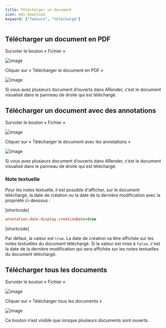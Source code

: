 ```yaml
---
title: Télécharger un document
icon: mdi-download
keyword: ["feature", "téléchargé"]
---
```


## Télécharger un document en PDF

Survoler le bouton « Fichier »

![image]([shortcode])

Cliquer sur « Télécharger le document en PDF »

![image]([shortcode])

Si vous avez plusieurs document d’ouverts dans ARender, c’est le
document visualisé dans le panneau de droite qui est téléchargé.

## Télécharger un document avec des annotations

Survoler le bouton « Fichier »

![image]([shortcode])

Cliquer sur « Télécharger le document avec les annotations »

![image]([shortcode])

Si vous avez plusieurs document d’ouverts dans ARender, c’est le
document visualisé dans le panneau de droite qui est téléchargé.

### Note textuelle 

Pour les notes textuelle, il est possible d'afficher, sur le document téléchargé, la date de création ou la date de la dernière modification avec la propriété ci-dessous : 

[shortcode]

```cfg
annotation.date.display.creationDate=true
```

[shortcode]

Par défaut, la valeur est `true`. La date de création va être affichée sur les notes textuelles du document téléchargé.
Si la valeur est mise à `false`, c'est la date de la dernière modification qui sera affichée sur les notes textuelles du document téléchargé.

## Télécharger tous les documents

Survoler le bouton « Fichier »

![image]([shortcode])

Cliquer sur « Télécharger tous les documents »

![image]([shortcode])

Ce bouton n’est visible que lorsque plusieurs documents sont ouverts.
